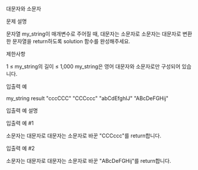 대문자와 소문자

문제 설명

문자열 my_string이 매개변수로 주어질 때, 대문자는 소문자로 소문자는 대문자로 변환한 문자열을 return하도록 solution 함수를 완성해주세요.

제한사항

1 ≤ my_string의 길이 ≤ 1,000
my_string은 영어 대문자와 소문자로만 구성되어 있습니다.

입출력 예

my_string result
"cccCCC" "CCCccc"
"abCdEfghIJ" "ABcDeFGHij"

입출력 예 설명

입출력 예 #1

소문자는 대문자로 대문자는 소문자로 바꾼 "CCCccc"를 return합니다.

입출력 예 #2

소문자는 대문자로 대문자는 소문자로 바꾼 "ABcDeFGHij"를 return합니다.
